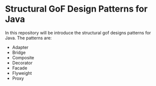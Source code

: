 # Structural GoF Design Patterns for Java

In this repository will be introduce the structural gof designs patterns for Java. The patterns are:
- Adapter 
- Bridge
- Composite
- Decorator
- Facade
- Flyweight
- Proxy
